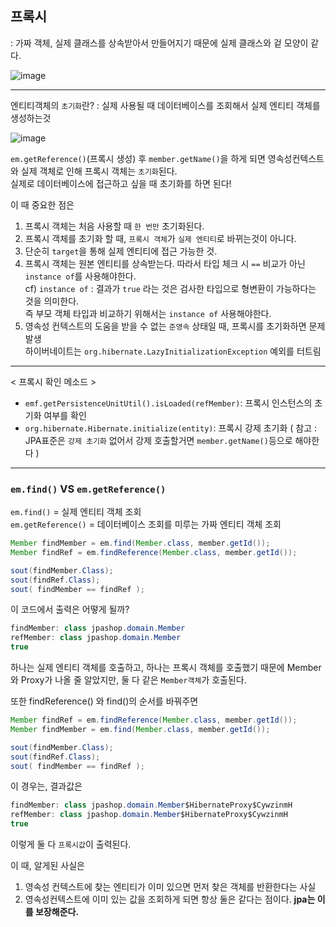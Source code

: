 ## 프록시

: 가짜 객체, 실제 클래스를 상속받아서 만들어지기 때문에 실제 클래스와 겉 모양이 같다. 

![image](https://user-images.githubusercontent.com/46811084/145208741-e3b15a33-3235-469d-bec5-dfb7ea6cadca.png)

-----------------------------------------------------------------------------------------------------
  
엔티티객체의 ```초기화```란? : 실제 사용될 때 데이터베이스를 조회해서 실제 엔티티 객체를 생성하는것

![image](https://user-images.githubusercontent.com/46811084/145211370-26c1e065-36dc-403d-9692-63b8fb87513c.png)

```em.getReference()```(프록시 생성) 후 ```member.getName()```을 하게 되면 영속성컨텍스트와 실제 객체로 인해 프록시 객체는 ```초기화```된다.  
실제로 데이터베이스에 접근하고 싶을 때 초기화를 하면 된다! 

이 때 중요한 점은

1. 프록시 객체는 처음 사용할 때 ```한 번만``` 초기화된다. 
2. 프록시 객체를 초기화 할 때, ```프록시 객체```가 ```실제 엔티티```로 바뀌는것이 아니다. 
3. 단순히 ```target```을 통해 실제 엔티티에 접근 가능한 것.
4. 프록시 객체는 원본 엔티티를 상속받는다. 따라서 타입 체크 시 ```==``` 비교가 아닌 ```instance of```를 사용해야한다.   
  cf) ```instance of``` :  결과가 ```true``` 라는 것은 검사한 타입으로 형변환이 가능하다는 것을 의미한다.   
      즉 부모 객체 타입과 비교하기 위해서는 ```instance of``` 사용해야한다.
5. 영속성 컨텍스트의 도움을 받을 수 없는 ```준영속``` 상태일 때, 프록시를 초기화하면 문제 발생   
  하이버네이트는 ```org.hibernate.LazyInitializationException``` 예외를 터트림
  
----------------------------------------------------------------------------------------------------

< 프록시 확인 메소드 >
- ```emf.getPersistenceUnitUtil().isLoaded(refMember)```: 프록시 인스턴스의 초기화 여부를 확인
- ```org.hibernate.Hibernate.initialize(entity)```: 프록시 강제 초기화
  ( 참고 : JPA표준은 ```강제 초기화``` 없어서 강제 호출할거면 ```member.getName()```등으로 해야한다 ) 

----------------------------------------------------------------------------------------------------
### ```em.find()``` VS ```em.getReference()```

```em.find()``` = 실제 엔티티 객체 조회   
```em.getReference()``` = 데이터베이스 조회를 미루는 가짜 엔티티 객체 조회

```java
Member findMember = em.find(Member.class, member.getId());
Member findRef = em.findReference(Member.class, member.getId());

sout(findMember.Class);
sout(findRef.Class);
sout( findMember == findRef );
```

이 코드에서 출력은 어떻게 될까?

```java
findMember: class jpashop.domain.Member
refMember: class jpashop.domain.Member
true
```
하나는 실제 엔티티 객체를 호출하고, 하나는 프록시 객체를 호출했기 때문에 Member와 Proxy가 나올 줄 알았지만, 둘 다 같은 ```Member객체```가 호출된다.   

또한 findReference() 와 find()의 순서를 바꿔주면

```java
Member findRef = em.findReference(Member.class, member.getId());
Member findMember = em.find(Member.class, member.getId());

sout(findMember.Class);
sout(findRef.Class);
sout( findMember == findRef );
```

이 경우는, 결과값은
```java
findMember: class jpashop.domain.Member$HibernateProxy$CywzinmH
refMember: class jpashop.domain.Member$HibernateProxy$CywzinmH
true
```
이렇게 둘 다 ```프록시값```이 출력된다.

이 때, 알게된 사실은

1. 영속성 컨텍스트에 찾는 엔티티가 이미 있으면 먼저 찾은 객체를 반환한다는 사실   
2. 영속성컨텍스트에 이미 있는 값을 조회하게 되면 항상 둘은 같다는 점이다. **jpa는 이를 보장해준다.**





